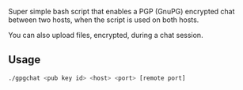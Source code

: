 Super simple bash script that enables a PGP (GnuPG) encrypted chat between two hosts,
when the script is used on both hosts.

You can also upload files, encrypted, during a chat session.

## Usage
```bash
./gpgchat <pub key id> <host> <port> [remote port]
```
